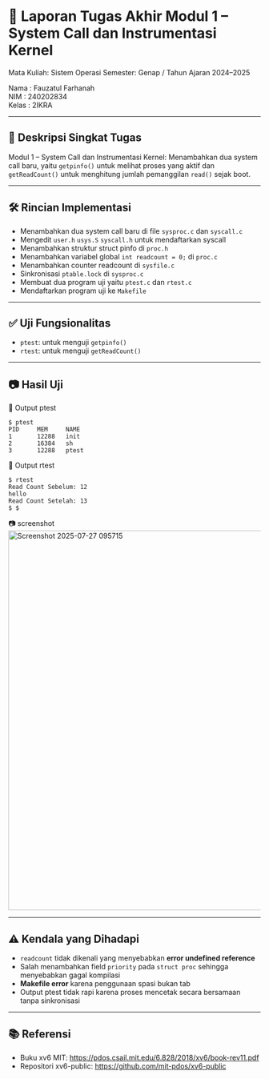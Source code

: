 # 📝 Laporan Tugas Akhir Modul 1 – System Call dan Instrumentasi Kernel  
Mata Kuliah: Sistem Operasi Semester: Genap / Tahun Ajaran 2024–2025

Nama  : Fauzatul Farhanah  
NIM   : 240202834  
Kelas : 2IKRA

---

## 📌 Deskripsi Singkat Tugas  
Modul 1 – System Call dan Instrumentasi Kernel: Menambahkan dua system call baru, yaitu `getpinfo()` untuk melihat proses yang aktif dan `getReadCount()` untuk menghitung jumlah pemanggilan `read()` sejak boot.

---

## 🛠️ Rincian Implementasi
- Menambahkan dua system call baru di file `sysproc.c` dan `syscall.c`
- Mengedit `user.h` `usys.S` `syscall.h` untuk mendaftarkan syscall
- Menambahkan struktur struct pinfo di `proc.h`
- Menambahkan variabel global `int readcount = 0;` di `proc.c`
- Menambahkan counter readcount di `sysfile.c`
- Sinkronisasi `ptable.lock` di `sysproc.c`
- Membuat dua program uji yaitu `ptest.c` dan `rtest.c`
- Mendaftarkan program uji ke `Makefile`
  
---

## ✅ Uji Fungsionalitas
- `ptest`: untuk menguji `getpinfo()`
- `rtest`: untuk menguji `getReadCount()`

---

## 📷 Hasil Uji  
📍 Output ptest
```
$ ptest  
PID     MEM     NAME  
1       12288   init  
2       16384   sh  
3       12288   ptest
```
📍 Output rtest
```
$ rtest  
Read Count Sebelum: 12  
hello  
Read Count Setelah: 13  
$ $   
```
📷 screenshot  
<img width="1080" height="759" alt="Screenshot 2025-07-27 095715" src="https://github.com/user-attachments/assets/40b3f6c8-3a5a-4346-b56a-f0699013b8f3" />


---

## ⚠️ Kendala yang Dihadapi 
- `readcount` tidak dikenali yang menyebabkan **error undefined reference**
- Salah menambahkan field `priority` pada `struct proc` sehingga menyebabkan gagal kompilasi
- **Makefile error** karena penggunaan spasi bukan tab
- Output ptest tidak rapi karena proses mencetak secara bersamaan tanpa sinkronisasi

---

## 📚 Referensi  
- Buku xv6 MIT: https://pdos.csail.mit.edu/6.828/2018/xv6/book-rev11.pdf  
- Repositori xv6-public: https://github.com/mit-pdos/xv6-public  





